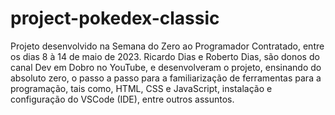 # project-pokedex-classic

Projeto desenvolvido na Semana do Zero ao Programador Contratado, entre os dias 8 à 14 de maio de 2023. Ricardo Dias e Roberto Dias, são donos do canal Dev em Dobro no YouTube, e desenvolveram o projeto, ensinando do absoluto zero, o passo a passo para a familiarização de ferramentas para a programação, tais como, HTML, CSS e JavaScript, instalação e configuração do VSCode (IDE), entre outros assuntos.
